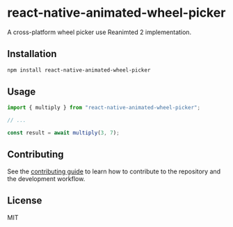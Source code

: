 # react-native-animated-wheel-picker

A cross-platform wheel picker use Reanimted 2 implementation.

## Installation

```sh
npm install react-native-animated-wheel-picker
```

## Usage

```js
import { multiply } from "react-native-animated-wheel-picker";

// ...

const result = await multiply(3, 7);
```

## Contributing

See the [contributing guide](CONTRIBUTING.md) to learn how to contribute to the repository and the development workflow.

## License

MIT
